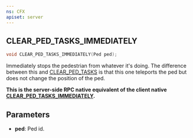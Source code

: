 ```yaml
---
ns: CFX
apiset: server
---
```

## CLEAR_PED_TASKS_IMMEDIATELY

```c
void CLEAR_PED_TASKS_IMMEDIATELY(Ped ped);
```

Immediately stops the pedestrian from whatever it's doing. The difference between this and [CLEAR_PED_TASKS](#\_0xE1EF3C1216AFF2CD) is that this one teleports the ped but does not change the position of the ped.

**This is the server-side RPC native equivalent of the client native [CLEAR\_PED\_TASKS\_IMMEDIATELY](?_0xAAA34F8A7CB32098).**

## Parameters
* **ped**: Ped id.

